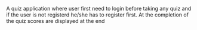 A quiz application where user first need to login before taking any quiz and if the user is not registerd he/she has to register first. 
At the completion of the quiz scores are displayed at the end

